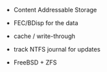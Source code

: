 
 * Content Addressable Storage <!-- rebit style -->
 * FEC/BDisp for the data
 * cache / write-through
 * track NTFS journal for updates

 * FreeBSD + ZFS

<!-- vim: set autoindent expandtab sw=4 syntax=markdown: -->
